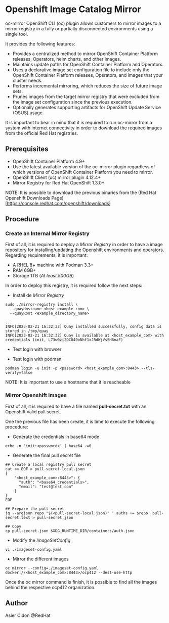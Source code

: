 # Openshift Image Catalog Mirror

oc-mirror OpenShift CLI (oc) plugin allows customers to mirror images to a mirror registry in a fully or partially disconnected environments using a single tool.

It provides the following features:

* Provides a centralized method to mirror OpenShift Container Platform releases, Operators, helm charts, and other images.
* Maintains update paths for OpenShift Container Platform and Operators.
* Uses a declarative image set configuration file to include only the OpenShift Container Platform releases, Operators, and images that your cluster needs.
* Performs incremental mirroring, which reduces the size of future image sets.
* Prunes images from the target mirror registry that were excluded from the image set configuration since the previous execution.
* Optionally generates supporting artifacts for OpenShift Update Service (OSUS) usage.

It is important to bear in mind that it is required to run oc-mirror from a system with internet connectivity in order to download the required images from the official Red Hat registries.

## Prerequisites

* OpenShift Container Platform 4.9+
* Use the latest available version of the oc-mirror plugin regardless of which versions of OpenShift Container Platform you need to mirror.
* OpenShift Client (oc) mirror plugin 4.12.4+
* Mirror Registry for Red Hat OpenShift 1.3.0+ 

NOTE: It is possible to download the previous binaries from the (Red Hat Openshift Downloads Page)[https://console.redhat.com/openshift/downloads]

## Procedure

### Create an Internal Mirror Registry

First of all, it is required to deploy a *Mirror Registry* in order to have a image repository for installing/updating the Openshift environments and operators. Regarding requirements, it is important:

* A RHEL 8+ machine with Podman 3.3+
* RAM 6GB+
* Storage 1TB (*At least 500GB*)

In order to deploy this registry, it is required follow the next steps:

* Install de *Mirror Registry*

```
sudo ./mirror-registry install \
  --quayHostname <host_example_com> \
  --quayRoot <example_directory_name>

...
INFO[2023-02-21 16:32:32] Quay installed successfully, config data is stored in /tmp/quay 
INFO[2023-02-21 16:32:32] Quay is available at <host_example_com> with credentials (init, L73w0zi2QC849oNhf1xJRdWjVs5H6naF)
```

* Test login with browser 

* Test login with podman
```
podman login -u init -p <password> <host_example_com>:8443> --tls-verify=false 
```

NOTE: It is important to use a hostname that it is reacheable 

### Mirror Openshift Images

First of all, it is required to have a file named **pull-secret.txt** with an Openshift valid pull secret.

One the previous file has been create, it is time to execute the following procedure:

* Generate the credentials in base64 mode

```
echo -n 'init:<password>' | base64 -w0
```

* Generate the final pull secret file

```
## Create a local registry pull secret
cat << EOF > pull-secret-local.json
{
    "<host_example_com>:8443>": { 
      "auth": "<base64_credentials>", 
      "email": "test@test.com"
    }
}
EOF

## Prepare the pull secret
jq --argjson repo "$(<pull-secret-local.json)" '.auths += $repo' pull-secret.text > pull-secret.json

## Copy 
cp pull-secret.json $XDG_RUNTIME_DIR/containers/auth.json
```

* Modify the *ImageSetConfig*

```
vi ./imageset-config.yaml
```

* Mirror the different images

```
oc mirror --config=./imageset-config.yaml docker://<host_example_com>:8443>/ocp412 --dest-use-http
```

Once the oc mirror command is finish, it is possible to find all the images behind the respective ocp412 organization.

## Author

Asier Cidon @RedHat